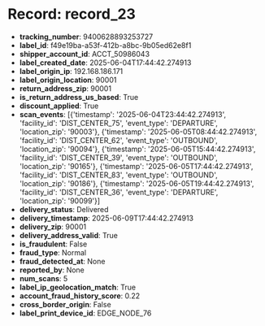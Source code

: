 # Record: record_23

- **tracking_number**: 9400628893253727
- **label_id**: f49e19ba-a53f-412b-a8bc-9b05ed62e8f1
- **shipper_account_id**: ACCT_50986043
- **label_created_date**: 2025-06-04T17:44:42.274913
- **label_origin_ip**: 192.168.186.171
- **label_origin_location**: 90001
- **return_address_zip**: 90001
- **is_return_address_us_based**: True
- **discount_applied**: True
- **scan_events**: [{'timestamp': '2025-06-04T23:44:42.274913', 'facility_id': 'DIST_CENTER_75', 'event_type': 'DEPARTURE', 'location_zip': '90003'}, {'timestamp': '2025-06-05T08:44:42.274913', 'facility_id': 'DIST_CENTER_62', 'event_type': 'OUTBOUND', 'location_zip': '90094'}, {'timestamp': '2025-06-05T15:44:42.274913', 'facility_id': 'DIST_CENTER_39', 'event_type': 'OUTBOUND', 'location_zip': '90165'}, {'timestamp': '2025-06-05T17:44:42.274913', 'facility_id': 'DIST_CENTER_83', 'event_type': 'OUTBOUND', 'location_zip': '90186'}, {'timestamp': '2025-06-05T19:44:42.274913', 'facility_id': 'DIST_CENTER_36', 'event_type': 'DEPARTURE', 'location_zip': '90099'}]
- **delivery_status**: Delivered
- **delivery_timestamp**: 2025-06-09T17:44:42.274913
- **delivery_zip**: 90001
- **delivery_address_valid**: True
- **is_fraudulent**: False
- **fraud_type**: Normal
- **fraud_detected_at**: None
- **reported_by**: None
- **num_scans**: 5
- **label_ip_geolocation_match**: True
- **account_fraud_history_score**: 0.22
- **cross_border_origin**: False
- **label_print_device_id**: EDGE_NODE_76